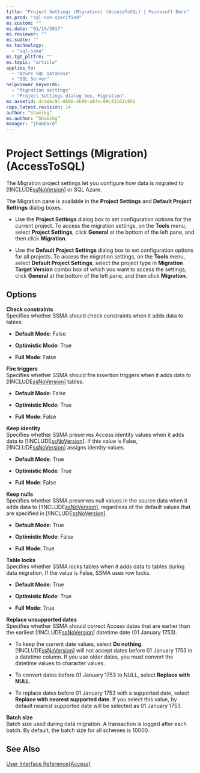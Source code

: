 ```yaml
---
title: "Project Settings (Migration) (AccessToSQL) | Microsoft Docs"
ms.prod: "sql-non-specified"
ms.custom: ""
ms.date: "01/19/2017"
ms.reviewer: ""
ms.suite: ""
ms.technology: 
  - "sql-ssma"
ms.tgt_pltfrm: ""
ms.topic: "article"
applies_to: 
  - "Azure SQL Database"
  - "SQL Server"
helpviewer_keywords: 
  - "Migration settings"
  - "Project Settings dialog box, Migration"
ms.assetid: 4caebc9c-8680-4b99-a8fa-89c43161c95d
caps.latest.revision: 14
author: “Shamikg”
ms.author: “Shamikg”
manager: "jhubbard"
---
```

# Project Settings (Migration) (AccessToSQL)
The Migration project settings let you configure how data is migrated to [!INCLUDE[ssNoVersion](../../includes/ssnoversion_md.md)] or SQL Azure.  
  
The Migration pane is available in the **Project Settings** and **Default Project Settings** dialog boxes.  
  
-   Use the **Project Settings** dialog box to set configuration options for the current project. To access the migration settings, on the **Tools** menu, select **Project Settings**, click **General** at the bottom of the left pane, and then click **Migration**.  
  
-   Use the **Default Project Settings** dialog box to set configuration options for all projects. To access the migration settings, on the **Tools** menu, select **Default Project Settings**, select the project type in **Migration Target Version** combo box of which you want to access the settings, click **General** at the bottom of the left pane, and then click **Migration**.  
  
## Options  
**Check constraints**  
Specifies whether SSMA should check constraints when it adds data to tables.  
  
-   **Default Mode**: False  
  
-   **Optimistic Mode**: True  
  
-   **Full Mode**: False  
  
**Fire triggers**  
Specifies whether SSMA should fire insertion triggers when it adds data to [!INCLUDE[ssNoVersion](../../includes/ssnoversion_md.md)] tables.  
  
-   **Default Mode**: False  
  
-   **Optimistic Mode**: True  
  
-   **Full Mode**: False  
  
**Keep identity**  
Specifies whether SSMA preserves Access identity values when it adds data to [!INCLUDE[ssNoVersion](../../includes/ssnoversion_md.md)]. If this value is False, [!INCLUDE[ssNoVersion](../../includes/ssnoversion_md.md)] assigns identity values.  
  
-   **Default Mode**: True  
  
-   **Optimistic Mode**: True  
  
-   **Full Mode**: False  
  
**Keep nulls**  
Specifies whether SSMA preserves null values in the source data when it adds data to [!INCLUDE[ssNoVersion](../../includes/ssnoversion_md.md)], regardless of the default values that are specified in [!INCLUDE[ssNoVersion](../../includes/ssnoversion_md.md)].  
  
-   **Default Mode**: True  
  
-   **Optimistic Mode**: False  
  
-   **Full Mode**: True  
  
**Table locks**  
Specifies whether SSMA locks tables when it adds data to tables during data migration. If the value is False, SSMA uses row locks.  
  
-   **Default Mode**: True  
  
-   **Optimistic Mode**: True  
  
-   **Full Mode**: True  
  
**Replace unsupported dates**  
Specifies whether SSMA should correct Access dates that are earlier than the earliest [!INCLUDE[ssNoVersion](../../includes/ssnoversion_md.md)] datetime date (01 January 1753).  
  
-   To keep the current date values, select **Do nothing**. [!INCLUDE[ssNoVersion](../../includes/ssnoversion_md.md)] will not accept dates before 01 January 1753 in a datetime column. If you use older dates, you must convert the datetime values to character values.  
  
-   To convert dates before 01 January 1753 to NULL, select **Replace with NULL**.  
  
-   To replace dates before 01 January 1753 with a supported date, select **Replace with nearest supported date**. If you select this value, by default nearest supported date will be selected as 01 January 1753.  
  
**Batch size**  
Batch size used during data migration. A transaction is logged after each batch. By default, the batch size for all schemes is 10000.  
  
## See Also  
[User Interface Reference(Access)](http://msdn.microsoft.com/en-us/af24c303-4a41-449b-9c86-d6558a97e839)  
  
